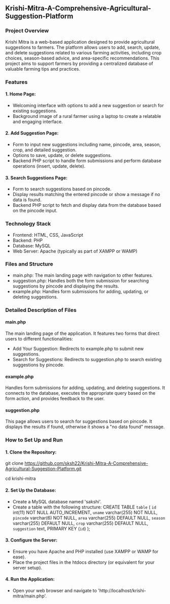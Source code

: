 ## Krishi-Mitra-A-Comprehensive-Agricultural-Suggestion-Platform
### Project Overview
Krishi Mitra is a web-based application designed to provide agricultural suggestions to farmers. The platform allows users to add, search, update, and delete suggestions related to various farming activities, including crop choices, season-based advice, and area-specific recommendations. This project aims to support farmers by providing a centralized database of valuable farming tips and practices.
### Features
#### 1. Home Page:
- Welcoming interface with options to add a new suggestion or search for existing suggestions.
- Background image of a rural farmer using a laptop to create a relatable and engaging interface.
#### 2. Add Suggestion Page:
- Form to input new suggestions including name, pincode, area, season, crop, and detailed suggestion.
- Options to save, update, or delete suggestions.
- Backend PHP script to handle form submissions and perform database operations (insert, update, delete).
#### 3. Search Suggestions Page:
- Form to search suggestions based on pincode.
- Display results matching the entered pincode or show a message if no data is found.
- Backend PHP script to fetch and display data from the database based on the pincode input.

### Technology Stack
- Frontend: HTML, CSS, JavaScript
- Backend: PHP
- Database: MySQL
- Web Server: Apache (typically as part of XAMPP or WAMP)

### Files and Structure
- main.php: The main landing page with navigation to other features.
- suggestion.php: Handles both the form submission for searching suggestions by pincode and displaying the results.
- example.php: Handles form submissions for adding, updating, or deleting suggestions.

### Detailed Description of Files
#### main.php
The main landing page of the application. It features two forms that direct users to different functionalities:

- Add Your Suggestion: Redirects to example.php to submit new suggestions.
- Search for Suggestions: Redirects to suggestion.php to search existing suggestions by pincode.
#### example.php
Handles form submissions for adding, updating, and deleting suggestions. It connects to the database, executes the appropriate query based on the form action, and provides feedback to the user.
#### suggestion.php
This page allows users to search for suggestions based on pincode. It displays the results if found, otherwise it shows a "no data found" message.

### How to Set Up and Run

#### 1. Clone the Repository:
git clone https://github.com/sksh22/Krishi-Mitra-A-Comprehensive-Agricultural-Suggestion-Platform.git

cd krishi-mitra

#### 2. Set Up the Database:
- Create a MySQL database named 'sakshi'.
- Create a table with the following structure:
  CREATE TABLE `table` (
  `id` int(11) NOT NULL AUTO_INCREMENT,
  `uname` varchar(255) NOT NULL,
  `pincode` varchar(6) NOT NULL,
  `area` varchar(255) DEFAULT NULL,
  `season` varchar(255) DEFAULT NULL,
  `crop` varchar(255) DEFAULT NULL,
  `suggestion` text,
  PRIMARY KEY (`id`)
);

#### 3. Configure the Server:
- Ensure you have Apache and PHP installed (use XAMPP or WAMP for ease).
- Place the project files in the htdocs directory (or equivalent for your server setup).

#### 4. Run the Application:
- Open your web browser and navigate to 'http://localhost/krishi-mitra/main.php'.
